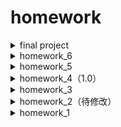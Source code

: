 # homework

<details>
  <summary>final project</summary>

&emsp;&emsp;

***作业说明***

&emsp;&emsp;起初确定了两个选题——公务员考试/自杀，都怪自己拖到最后才开始找采访对象，最后变成同时操作，打算如果找不到合适的采访对象就提交不加采访看起来好一些的那篇（溜掉

&emsp;&emsp;因为之前有分不清数据新闻和行业报告的疑惑，这次在与老师交流中听取老师建议在公务员选题中加入个体事例，而且看了一些例子，所以斗胆盲猜数据新闻是依托特稿、评论等传统新闻体裁衍生的新形势，顺着这个想法，我又斗胆把两篇文章分别写成了特稿和评论。以下逐一说明：
   
   <details>
    <summary>选题一：公务员考试的压力与应对</summary>

&emsp;&emsp;

作业（形式：微信公众号文章）：[《公务员考试——通向安稳生活的“平衡木”》](https://mp.weixin.qq.com/s/lXn00ZfXylyUTOkXV7x3Pw)

# 一、选题由头

&emsp;&emsp;公务员考试一直是近年来的热议话题，随着廉政建设推进，“逢招必考”成为大趋势（有点红专），国考可谓公务员考试中的“战斗机”，难度高、竞争大。加上自己的一点私心，因为个人不排斥进入公务员体系，也想借这个机会了解一下相关流程和资讯。

# 二、数据选择及处理

&emsp;&emsp;主要使用的两处数据（2020年公考报考人数/各省竞争比/结合采访对象个人信息的广东省各职位竞争比）都是在中公网站上找的，几乎没有什么数据处理，网站上的数据挺干净的，唯一的计算是做了2020年各省份竞争比与2019年的差，发现只有上海的竞争比增大了。用到的网站链接如下：

http://zw.offcn.com/gj/

http://zw.offcn.com/gj/tongji/2020/

http://zw.offcn.com/gj/tongji/2019/

# 三、内容框架的确定

&emsp;&emsp;主要采访了两个人——王其、黎由。

  <details>
  
   <summary>附：采访提纲（点击展开）</summary>
   
   &emsp;&emsp;

*1.您是什么时间决定参加国考的？为什么要参加国考？*

*2.您目前的专业是什么？报考的职位是什么？为什么这么选择呢？职位选择必须和专业相关吗？*

*3.您报考的职位对政治面貌等条件有什么要求？您在准备材料的过程中遇到过阻力吗？具体是什么样的阻力？最后是如何处理的？*

*4.参加省考或考研了吗？同时准备两门压力大吗？压力主要来自哪里？（父母、恋人、自己？）*

*5.从公告发布到笔试只间隔40天的时间，您是怎么利用这么短暂的时间备考的呢？（那您是从什么时间开始备考的？）可以详细说一说您备考期间的作息？*

*6.您是怎么协调这几个考试？*

*7.在国考的备考过程中每个科目分配了多长时间？*

*8.是在哪里备考的？（家里/学校）地点的选择对您的备考心态和效率有什么影响吗？*

*9.最后完成度如何？哪些因素导致了这样的完成度，请您具体谈一谈~*

*10.您是自己备考吗？还是有同伴一起？是否选择同伴对备考有什么影响？您觉得（不）选同伴让准备的效果更好一些吗？*

*11.刚刚提到压力，您觉得国考的压力大吗？压力主要来自哪里？我看今年考试时间比往年早，报录比也在减小哈，这些信息大概都是什么时间公布的？对备考的方向和心态有什么影响？*

*12.备考期间给您最大压力的是哪个科目？为什么？最后考得如何？*

*13.备考期间您压力最大的瞬间是什么？是什么由头导致了这样的压力？最后是如何化解的？*

*14.曾经是否有过放弃的念头？为什么？最后为什么又坚持了下来？*

*15.准备国考是否让您对一些人和事的认识发生了改变？具体是怎样的改变？什么事情导致了这样的改变？*

*16.从准备报考到考完这个过程中，您印象最深的是什么事（遇到最温暖的/最想吐槽的）？*

*17.如果用三个词形容这次国考的经历您会用哪三个词？*

*18.您觉得有多大把握能上岸？您未来的打算是什么？更远期有没有什么规划？*

*19.作为亲历者给后辈有什么建议？如果再有一次选择机会还会选择国考吗？*

*祝您成功上岸！生活愉快！一切顺利！*

   </details>

&emsp;&emsp;王其是在微博找的采访对象，属于边工作边备考的典型代表，说服她接受采访的过程有点复杂，纠缠了整整一天，好在最后顺利结束。

&emsp;&emsp;黎由是一位师姐的同学，做了出国、公考、考研的三手准备，她参加中联社考试的经历比较特别，先是被学校推荐，再是在只复习半天的情况下通过了初试。她的经历增强了稿子的故事性。

&emsp;&emsp;在寻找采访对象的过程中也发现，确实大四阶段选择继续深造的人会更多，也一定程度上印证了国考竞争比下降这件事。

&emsp;&emsp;细化的思路是通过个体故事展现压力，穿插数据解释宏观大背景，以两个人的经历为主线穿插讲述，通过两人对某事相似或完全相反的态度做串连。

&emsp;&emsp;三个小标题定的是**1/n**、**1* n**、**听“天命”**，分别指报考人数多、分母大，而考研、省考等考试大军是另一种“n”；1* n是一人同时操作多件事、承载多人的希望，两个部分递进呈现二人的压力。最后一部分相当于回溯，因为两个人都提到不好估计成绩，不知道能不能过，也都做了另一手准备，尤其是黎由这个人，她觉得上天一直在帮助她实现梦想。

&emsp;&emsp;我觉得两个人的故事过于单薄，但4000多字写不了太多人，就加了一段熟悉的阿姨家的对话在结尾处，也算是对公考究竟是否“一劳永逸”的一种补充。

# 四、可视化

&emsp;&emsp;工具：Excel、图表秀、Photoshop、[Picular](https://picular.co/)

- 2020国考报考及竞争情况

&emsp;&emsp;可能信息量稍微有点大。一方面地图的颜色代表报考人数，模拟热力图的形式；省份上叠的线段通过颜色、长短代表竞争比，上行、下行表示较2019年竞争更激烈还是减小，只有上海一个市竞争比增加了。

&emsp;&emsp;利用颜色等距区分数值，因为竞争比使用线段表示的，所以同时标了比例尺，以及终于记得加图注了。

- 广东省职位竞争热度榜

&emsp;&emsp;结合采访对象信息和大背景而做，没有排成一条直线。上课学到的：突出主体，所以除了采访对象报考的职位，其余点用灰色表示，竞争比大的色深，竞争比小的色浅。

- 国家公务员考试信息审核要求：

&emsp;&emsp;模拟程序流程图而做，以展示能通过审核的条件，简化读者在并列信息中摘取所需条目的步骤。

- 手绘插图

&emsp;&emsp;貌似有些违和，但是图太少了，就画了一张，表示人文关怀的（想打“资料即数据”的擦边球），右上到左下颜色的渐变是想表现从压抑到温暖的变化。

- 因为整个第二段都是个体故事，而且是压力集中展现的地方，觉得插图好像会打断阅读，就只在开头和结尾放了图。

# 五、收获和疑问

&emsp;&emsp;几乎没有读文献，看了知乎、微博上网友的表述确定了采访提纲。

&emsp;&emsp;以个体故事为主，可能数据不丰富，有些单薄。或许该加点专家访谈之类的，但是确实来不及了~~拖延症活该~~

&emsp;&emsp;虽然老师说作业扬长避短，但我好像没有什么擅长的，所以就写了相对容易一点的特稿（虽然也不出彩）。

**一个硬伤：地图部分南藏的国境线用的是麦克马洪线，所以缺了一块，发现的时候来不及改了，只能在缺失的部分打码补救一下了（衰……**

   </details>

<details>
  
<summary>选题二：抑郁症与自杀</summary>

&emsp;&emsp;

*作业附在文末*

# 一、选题由头

&emsp;&emsp;这个选题确定的出发点也比较私人，我的第一份手绘数据的作业有一部分是“人生至暗时刻”，当时就是经历了这样一件事，我的好朋友选择自杀（希望保密），但所幸最后救了回来，没有大碍，当时我的大脑一片空白，我觉得我思考过很多不可能发生的事情，但是亲近的人死亡是我从来没有想到过的。目前她还是时常难过，我的情绪也经常受到影响，当时就想做自杀这个选题，看一下到底是什么会导致自杀的念头。

&emsp;&emsp;但是自杀的题太泛，考虑时效的话，想到最近韩国明星的自杀，就想做娱乐工业化的弊端，但似乎又不是直接原因，所以导到了网络暴力，但我还是陷入特别想得一个结论，想要找到合适的计量方法的桎梏中，最后还是做了病理上已确定与自杀有相关关系的抑郁症。

# 二、数据部分

- [世卫组织死亡数据库](http://apps.who.int/healthinfo/statistics/mortality/whodpms/)

&emsp;&emsp;选择芬兰、巴西、德国、澳大利亚、加拿大、美国、日本、意大利，9个气候有代表性的国家，但最后来不及了，没有列出气候，只是按纬度降序排列，除了加拿大最新数据是2013年，求的2011-2013年的自杀率均值，其余8个国家最新数据多在2015、2016年，因此求的2011-2015年的均值，按性别区分。

- [《中国卫生健康统计年鉴（2018）》](http://data.cnki.net/yearbook/Single/N2019030282)

&emsp;&emsp;使用了其中2017年城市居民年龄别疾病别死亡率(男/女)两部分

- [韩国国家统计局](http://kostat.go.kr/portal/korea/index.action)

&emsp;&emsp;查找过程使用了翻译插件，最后在一张翻译成中文叫《死亡原因生命表》的文档中找到了自杀数据。

- 《中国社会心态蓝皮书》

&emsp;&emsp;其中一个章节是“中国城市网民性格及其在线名片的大数据分析”，一开始想做网络暴力的阶段，打算用这个数据，我在一边借书一边找思路的过程中发现了“[中国皮书网](https://www.pishu.cn/)”，读后发现报告是给网民行为贴了标签，最后没有用到这一部分。

- 我还给树洞行动救援团（一个使用AI技术挽救有轻生意向的人的组织）发了邮件，17号得到的回复，当时另一个选题已经采访完了，所以没有继续跟他们沟通。

# 三、内容框架

&emsp;&emsp;自杀在不同学科的归因差异还是挺大的，《人对抗自己》从心理学角度归因，说人有杀人和被杀的诉求，还挺魔幻的。《自杀论》推翻了心理学因素，从社会归因。

&emsp;&emsp;我在试图约访，寻找个体故事的过程中遇到了一个新闻伦理问题，就是我用一贯使用的约访说辞在各平台留言，只有一个人回复了我，后来她提醒我：“抑郁症患者很难走出来，‘抑郁’和‘自杀’是敏感字眼，忌讳在他们面前提。”我一下觉得自己很无礼，就给每一个人发了一条道歉。

&emsp;&emsp;最后写了一篇不成熟的评论，思路是自杀不是抑郁症的唯一走向，抑郁症也不是自杀的唯一原因，从社会制度、病人本身等方面注意有利于个人与社会的双重良性发展。

# 四、可视化

&emsp;&emsp;工具：Excel、Adobe Illustrator、Photo shop、Picular

&emsp;&emsp;想法是模仿人口结构图，不是太创新，最后基本搁置了这个题，做的质量不高。男性用蓝/绿色表示，女性用的紫/粉色，因为韩国的统计单位和其他国家不一样，用的是百分比，所以在第一张图中没有同时呈现，第二张图也因此没有将韩国与中国对比呈现。

&emsp;&emsp;意外发现韩国的数据是倒金字塔而中国的是正金字塔，猜测韩国不堪重压的人及早结束了自己的生命，能活到最后的人抗压能力较强，但也没有验证。

&emsp;&emsp;因为自杀话题比较压抑，所以背景用了深夜的颜色——深蓝。

# 五、收获和疑问

&emsp;&emsp;做这一篇收获还是挺大的，一个是新闻伦理的教训，还有收到了树洞行动救援团的回信，虽然最后没有使用他们的数据，听一些个体故事，有点遗憾，但知道之后可能心情也会变沉重吧……

   <details>
    <summary>最后做成了长图，做都做了，还是呈现一下吧（点击展开，溜</summary>

![](final_1.jpg)

   </details>

  </details>

</details>


<details>
  <summary>homework_6</summary>
  
# 图1
## 原图
![](t4_2.jpg)
## ggplot2制图
![](t6_1.png)
## 代码
<pre><code>
> setwd("C:/Users/pc/Desktop/大三上/可视化软件工具与应用/homework4")
> library(readxl)
> library(ggplot2)
> datab <- read_excel("垃圾邮件数据.xlsx",sheet=6) #读取数据
> rose_long <- melt(datab,id.vars="country",variable.name="index",value.name="count") #生成长表
> p <- ggplot(rose_long,aes(x=index, y=count, fill=country))+ geom_bar(stat="identity", color="black") #先绘制条形图
> p <- p+coord_polar()+scale_fill_brewer(palette="Blues") #转为玫瑰图并调色
> p <- p+labs(title="垃圾邮件目标国不一定是被击中率最高的国家")+theme(title=element_text(size=12,color="black")) #添加图表标题并修改样式
> p <- p+geom_text(aes(y = count+0.3, label = count), size = 3,color="#949494",position=position_dodge(width=0.85)) #添加数据标签
</code></pre>

-----------  

# 图2
## 原图
![](t5_2.jpg)
## ggplot2制图
![](t6_2.png)
## 代码
<pre><code>
> setwd("C:/Users/pc/Desktop/大三上/可视化软件工具与应用/homework5")
> library(readxl)
> read_excel("数据1.xlsx",sheet=4)
# A tibble: 4 x 3
   年份    CR    YL
  <dbl> <dbl> <dbl>
1  2011 14.2  0.242
2  2012 13.5  0.232
3  2013 10.8  0.204
4  2014  9.43 0.185
> dataa <- read_excel("数据1.xlsx",sheet=4)
> library(ggplot2)
> p <- ggplot(dataa, aes(x = CR, y = YL)) +xlab("惩罚的严厉程度（%）")+ylab("未成年人犯罪率（%）")+  geom_line(colour="#34446C",size=1)  # 修改坐标轴名称并制图
> p+geom_point(colour="#34446C") # 加点
> p2 <- p+labs(title="长期来看下调入刑年龄不利于降低未成年人犯罪率")+theme(title=element_text(size=12,color="black"))  #加标题
> p3 <- p2+geom_text(x=11.5,y=0.201,color="#8C838A",label = paste0("y=",format(lm(YL ~ CR,dataa)$coef[1],digits = 2),"+",format(lm(YL ~ CR,dataa)$coef[2],digits = 2),"x"))+geom_smooth(method = "lm", se=FALSE, color="#B63D44", formula = y ~ x,size=1.5)
> p3+theme(plot.title = element_text(hjust = 0.5)) # 标题居中
</code></pre>

</details>

<details>
  <summary>homework_5</summary>
  
# 降低未成年人犯罪率，切忌通过下调刑事责任年龄“一刀切” 
  
&emsp;&emsp;在知乎平台键入“未成年人犯罪”，位列榜首的问题即“未成年人保护法修订草案、预防未成年人犯罪法修订草案征集意见，你有什么想要提出的”，把支持修改刑法的回答包括在内，近**90%** 的答主支持修改现行政策，同时**超过半数**评论对我国法律制度持悲观态度，认为“提归提，能否改是另一码事”，且看前者，为什么大家呼吁修改现行政策呢？

&emsp;&emsp;不妨一探现行未成年人犯罪判刑规则和效力。《刑法》第十七条将十四、十六周岁作为是否负刑事责任或完全刑事责任的分水岭，并列出八项严重情节。综合《未成年人保护法》和《预防未成年人犯罪法》可以看出国家极力保护未成年人，并给予充足改过自新的机会。近年来，甚至有人提出“隐匿未成年人犯罪记录”的说法，但是这种保护似乎并非收效良好，这一判断暂且通过上海市“**未成年人再犯率**”数据一探究竟。

![](t5_1.jpg)  

&emsp;&emsp;既然现行政策有无效成分在，那目前呼声较高的举措——下调刑事责任年龄是否就是否有效、科学的呢？

&emsp;&emsp;刑事责任年龄下调实则是在变相加重政策的严厉程度，通过格兰杰因果关系检验（一种计量方法），可以确定政策的严厉性的确是引起未成年人犯罪率改变的原因，从短期来看，可以起到一定的威慑作用，但并非一劳永逸，将目光放到更长远的角度，下调刑事责任年龄可能导致未成年人犯罪率的不降反增。

![](t5_2.jpg) 

&emsp;&emsp;虽然有数据显示，在未成年罪犯占全部罪犯比例上升的同时，成年青少年（18~25岁）罪犯占全部罪犯人数比例在逐年下降，这种上升-下降的反差，一定程度上可以说明罪犯的低龄化。但是目前，这一简单、笼统的结论被反复强调，最终演变成为“16岁甚至14岁以下未成年人犯罪急剧增加”的粗糙印象。深究其关键，根据最高人民法院的统计来看，14岁以下的少年犯，尤其是严重犯罪案件虽然存在，但是极少数。由此也可以看出，单纯下调刑事责任年龄有盲目的成分在其中。

&emsp;&emsp;目前政策存在漏洞是不可否认的事实，但同时仍有较大的讨论空间。比如北京大学法学院的王新教授在访谈中就提到，英国有个处理方法叫**恶意补足年龄**，是与判例法法制土壤相结合的，可以借鉴，但是在套用的过程中仍然需要做本土化处理。

&emsp;&emsp;至于是否需要降低刑事责任年龄，有待进行深入调研，征求全社会的意见，并按照法律修订程序来严格操作，但至少有一点可以肯定，不能单纯停留在惩罚打击的层面。专家指出，法律与时俱进的调整，一定是从对**未成年人保护政策**的角度出发。社会、学校、家庭等因素对于青少年犯罪事前事后处置机制加以完善和修改，同样非常重要。

# 过程步骤

## 数据源

* 朱妙,李振武,张世欣.关于上海市未成年人重新犯罪情况的调研报告[J].上海公安高等专科学校学报,2014,24(03):31-39.

* 林维.未成年人犯罪统计数据研究[J].中国青年政治学院学报,2010,29(03):29-36.

* 《中国统计年鉴》（2012-2015）

* 《中国法律年鉴》（2012-2015）

* 人民网：《未成年人极端犯罪如何量刑处置》

## 方法来源

* 曾鹏,陈嘉浩.我国青少年犯罪的影响因素分析——基于时间序列数据的实证研究[J].青年研究,2019(03):47-56+95.

## 工具

Eviews、PS、Excel、Picular、web scraper、微词云

----

&emsp;&emsp;整体思路是先说明现行政策确实有问题在，具体收效不好可以通过未成年人再犯率来表现。

&emsp;&emsp;之后通过爬取知乎上“未成年人保护法修订草案、预防未成年人犯罪法修订草案征集意见，你有什么想要提出的”这个问题的评论，判断目前的态度走向，结合之前读到的一些评论，发现“下调刑事责任”年龄是目前比较火的议题，随后即探究这种举措是否有效。

&emsp;&emsp;证明的思路有两种：一是通过统计各国入刑年龄与该国未成年人犯罪率进行对比；二是通过计量模型判断因果关系。最终没有使用前者是考虑到各国文化、心理、经济等因素存在偏差，不容易控制变量。因此，通过使用格兰杰因果关系检验来确定“下调刑事责任年龄”是否真的能引起未成年人犯罪率下降。

&emsp;&emsp;格兰杰因果关系检验的原理是加入变量B后对变量A的预测效果优于未加入时，则说明变量B是引起变量A变化的原因。

&emsp;&emsp;本题选定的变量A即“未成年人犯罪率”，变量B是“下调刑事责任年龄”。

&emsp;&emsp;关于如何计算变量A，共看到两种方式：未成年罪犯数/未成年人总数；未成年罪犯数/罪犯总数。前者是查找的论文《我国青少年犯罪的影响因素分析——基于时间序列数据的实证研究》给出的计算方式，以及在询问6名同学之后得到的一致回答；后者是通过《中国儿童发展纲要》中给出的未成年人犯罪率得到的方法。综合考虑，选用前者。

&emsp;&emsp;《中国法律年鉴》可以直接看到未成年人罪犯的具体数值，用作分子。《中国统计年鉴》>人口>按年龄和性别分人口数给出0-4、5-9（……）年龄段的人数，即以5为距；但未成年人应当为18岁以下的群体，因此使用线性回归的方式计算出17岁及以下年龄的人数，用作分母。

&emsp;&emsp;等价代替“下调刑事责任年龄”的变量B选定思路如下：下调入刑年龄之后受刑人数必然增多，因为之前不被判刑的一部分人会被划进去，这就一定程度上代表政策严厉程度加重；而政策的严厉程度再转换一下可以通过判处五年及以上有期徒刑和死刑的人数占判决罪犯总数的比例来替代。

&emsp;&emsp;在确定变量B是引起变量A变化的原因之后，分别将二者视作自变量和因变量制作了折线图并拟合，R²>0.9接近1，说明拟合效果较好，也的确能看出随严厉程度加重，未成年人犯罪率上升的趋势。

&emsp;&emsp;制图本来想用flourish，后来还是对Excel更熟悉一些就用了Excel；背景色本来用了偏粉一些的颜色，后来觉得这个话题比较压抑，就改成了蓝色；第二张图主要想表现一个变量随另一个变化的趋势，因此把拟合用成红色，而实际的线做成了灰色。

# 选题思路

&emsp;&emsp;一开始不知道什么角度切入就去问了很多同学“关于未成年人犯罪你最想了解什么问题”，大家的回答基本上都是关于边界问题的探讨，比如什么样算严重、劳教应该是什么形式、如何去量化等等，甚至会有一些情绪化的表述，诸如“故意行为实在是恶劣，应该死刑”一类。后来回宿舍后又跟室友讨论，我们更觉得这是一个需要心理学、社会学等多因素定性判断的东西，很难用纯量化的指标去做解释，涉及人的议题似乎是有更多个体差异因素在里面。在讨论的过程中，涉及最多的话题就是“刑事责任年龄下调”，我想迟迟不去落实这种措施一方面跟我们国家司法工作人员不愿担责的态度有关，另一方面还需要客观衡量它的有效程度。为了形成一个闭环，我做了现行政策并非收效良好的证明，因此最后的落脚点是“现行政策有漏洞，要改，是个复杂的议题，不能单纯从入刑年龄一刀切上下手”。

&emsp;&emsp;在操作的过程中“入刑年龄下调”跟“未成年人犯罪率”的关系一直是一种被探讨的关系，倒是没有先入为主，这个时候做简单的线性回归不能说明谁是自变量、谁是因变量，于是就引入了格兰杰因果关系检验的方法，我也不知道该不该在新闻里用这种稍微有点复杂的计量方法，但为了说明问题还是用了。可是用完又发现有点像论文，不敢做格兰杰的图，就把两个变量根据因果关系分别当横轴和纵轴做了拟合，本来公式是摆在直线旁边的，后来觉得新闻里有公式好像有点奇怪就放在了注释了。直接看图说话好像不太科学，不敢下结论，可是用了又不像新闻……

&emsp;&emsp;这次作业还有一个纠结的地方就是未成年人犯罪率的计算，感觉统计公报有点魔幻。首先是《中国儿童发展纲要》中关于未成年人犯罪率的计算，似乎应该说是“罪犯的未成年率”，不过后来看到《中国统计年鉴》中人口统计方式好像就有点理解它的方法了，虽然人口统计指标有很多分类，但是没有按成年/未成年这样划分的，18岁以下的人数还要单算。

&emsp;&emsp;另外一方面没有做国内外对比的原因是，我认为文化、心理等因素对未成年人行为的影响是相当大的，因此法条对未成年人犯罪率的影响可能因国家、民族而异，这种对比没有办法控制变量，不够严谨，但是用公式说明问题实在有些枯燥，所以新闻到底有没有必要这么严格（？）
  
</details>

<details>
  <summary>homework_4（1.0）</summary>
  
# 作业

&emsp;&emsp;提到“垃圾+科技”，你的脑海中最先出现的检索出来的是什么？或许是流行的垃圾处理黑科技。但正如流行的商铺电子化一样，垃圾也不一定是实体的存在，“垃圾邮件”就是我们日常生活中逃离不开的形式之一。

![](t4_1.jpg)

&emsp;&emsp;自2016年以来，“垃圾邮件”的占比呈波动态势，看不出明显上升或下降的走势，但从2016年第4季度和2017年第3季度两处峰值不难发现，金融理财、依附于体育赛事的博彩项目是“垃圾邮件”的高发地带。

&emsp;&emsp;再进一步，发送“垃圾邮件”多的国家同样会成为靶子吗？那成为靶子的国家又一定会陷入“垃圾邮件”的圈套吗？

![](t4_2.jpg)

&emsp;&emsp;数据表明，上述两个问题的答案都是否定的。有趣的一点是，中国近年来发送“垃圾邮件”的比重日益升高，而内容多为电子促销券，这也在一定程度上反映出我国电商行业的蓬勃发展。

&emsp;&emsp;当然，随着科技的迭代、热点事件的发生，“垃圾邮件”的内容和数目也在不断变化，因此，为了不成为“被钓之鱼”，在解决实体垃圾的同时，警惕电子垃圾也十分必要。

# 步骤

数据来源：卡巴斯基实验室官网关于垃圾邮件的报告 

&emsp;&emsp;2015年及以前的记录单位是月份且没有年报，因此选择自2016年起记录每季度的数据。

&emsp;&emsp;选择的第一个指标是“Proportion of spam in email traffic”在整理过程中发现每年只有前三季度和年报，没有第四季度的数据，因此手动计算了每季度数据即当季三个月的均值，因此通过年报中显示的10-12月的数值计算出第四季度的对应值。

&emsp;&emsp;分析的时候发现没有规律，思路转变为寻找“垃圾邮件”发送高峰的起因，对应报告中的热点事件，找到一个是金融理财，再一个是与体育相关的博彩。

&emsp;&emsp;选择的第二个切入点与各国的发送、被针对和被成功针对的数据。分析的是2016-2018年每个维度内均在top10的国家，所占比例为三年数据的均值，将三项数据放在同一张图内，可以比较直观的看到每个维度下对应国家的“贡献值”。

&emsp;&emsp;第一张图基于柱状图呈现，想用一些跟邮件相关的元素就使用了蓝色铺满、红色填充的形式，一开始做的是只用红色邮件的叠加来体现柱子的高度，因为有些数据区分不是太明显，而且排列过密，效果不是很好，就更换了方式，最后叠上了对应数据的折线图并标出数据，在两峰值出注释了对应原因，为了不过于紧凑，删掉了部分位置的蓝色信封。

&emsp;&emsp;第二张本来想做桑基图，但是发现没有办法确定对应关系，而且国家不固定没有办法做雷达图，因此做了一张玫瑰图的拼图。

&emsp;&emsp;配色参考的网站是picular。使用的工具是镝数平台（玫瑰图）和PS。

# 选题思路

&emsp;&emsp;最先想到的是垃圾分类和可持续发展，同时想到的是能分类的不只是实体垃圾，电子垃圾也算，就打算从垃圾邮件这个角度切入。

&emsp;&emsp;在1991T上找到了两份相关报告，分别是《2019年电子邮件发送者评分报告》《2019年电子邮件基准报告》，在阅读第二份报告的过程根据该网页的推荐发现了卡巴斯基实验室的官网，在该网站追踪找到的比较详细的“垃圾邮件”数据报告。

&emsp;&emsp;一开始在kaggle上找到的数据是关于美国的邮件的，而卡巴斯基的数据恰好有全球的数据，在读报告的时候就想谁发的最多？没想到2018年中国超越美国成了top1，报告给出的解释是“内容多为电子购物券”，感觉这确实是一个比较流行且有时代特点的现象；同时也发现被针对的国家不一定容易“宕机”，比如德国一致是“靶榜”的top1，但巴西却一直是被成功针对的top1。

&emsp;&emsp;考虑到“垃圾邮件”对应“钓鱼”这种网络行为，所以最终把落点定在了警惕成为“被钓之鱼”上。

</details>



<details>
  <summary>homework_3</summary>

&emsp;&emsp;本次作业使用的数据集瑞典斯德哥尔摩国际和平研究所(SIPRI)发布的武器工业数据库（1949-2017）。

&emsp;&emsp;因为数据量大，涉及国家众多，所以设计了在世界地图上通过散点图的形式反映2015-2017三年来的数据（年份过多会造成点排布密集，影响阅读效度），国家军备投资力度通过“军事支出数据占政府总支出的百分比”表示。使用的平台是图表秀，但期待掌握的工具是Tableau，因为从配色、呈现效果等多方面看，后者是更优一些的，但前者比较适合“手残新手党”，只需填充数据和调整配色。

![](https://github.com/biugbang/homework/blob/master/2.JPG)

&emsp;&emsp;另一种处理数据的思路是展现综合实力排名前10位国家（美国、俄罗斯、中国、英国、法国、德国、印度、日本、加拿大、巴西）的武装力量。一方面，通过带有时间轴的散点图，分别将“军事支出数据占政府总支出的百分比”和“国家军事支出数据占GDP的百分比”作为横纵坐标，以“按当前美元（百万）计的国家军事支出数据”作为调整气泡大小的依据绘制成图。因为太过拖延，所以使用的平台还是“一键制图”的图表秀，希望我能在周末用AE完善这张图，因为在使用图表秀的过程中发现导出GIF的时长至多5秒，导致不得不删掉部分年份的数据。

![综合国力top10武装力量battle](https://github.com/biugbang/homework/blob/master/3.gif "综合国力top10武装力量battle")

&emsp;&emsp;最后一张图比较简单，其实可以直接Excel生成，但为了美观（和多用几个工具）我用了“镝数”平台完成折线图，使用的数据是2001-2017年“人均军费数据”通过趋势和数值看出10国个人为单位的武器购买力和动态，一定程度上反映非政府武装力量的强弱。

![综合国力top10非政府武器购买力走势](https://github.com/biugbang/homework/blob/master/1.JPG "综合国力top10非政府武器购买力走势")

&emsp;&emsp;本来还做了一张关于10个国家21世纪政府和非政府武装投入的桑基图，但个人投入比例过于小，图片不具观赏性，因此删除了图片。

&emsp;&emsp;其实还想制作一张以手枪为元素各国军事支出的图，在试图制作的过程中也产生一个疑问：数据新闻制作的结点在哪里？我本以为厘清数据、想好图表类型、找到工具就可以了，但在试图做这张图的过程中，我发现每一个图表大类下还有若干具细的分类，而具体到每一张图还有很多细节的问题要思考，比如手枪的图例要与整篇作品的风格相符等，当然原罪是我自己技能太弱以及英语太差（在做作业的过程中，我甚至因为没有找到英国而Google了所有国家的中文，最后发现英国是AK，之后觉得America好像怪怪的，检索发现美国是USA……）

&emsp;&emsp;除了之前了解和使用过的工具，结合选题的性质，我查阅了一篇题为“情报产品可视化展示模式和方法研究”的论文，论文中对于图表类型与信息呈现、平台工具的解释拓宽了我的视域，但在了解到众多工具并立下尽可能多学的flag之后我也不免疑问：究竟将几个工具掌握精还是在入门层面掌握更多工具的使用规则对于行业实操更有意义？


</details>

<details>
  
<summary>homework_2（待修改）</summary>

# （一）	我国还有哪些关于公共数据开放的条例或法规？

1.[《国务院关于印发促进大数据发展行动纲要的通知》（国发〔2015〕50号）](http://www.gov.cn/zhengce/content/2015-09/05/content_10137.htm)

2.[天津市促进大数据发展应用条例（2018/12/14）](http://www.tjrd.gov.cn/flfg/system/2018/12/17/030011277.shtml)

数据源：天津人大网	

具体位置：第二章 政务数据 第二节 数据共享 第三节 数据开放 第四章 开发应用

3.[杭州市政务数据资源共享管理暂行办法（杭政办函〔2015〕11号）](http://www.hangzhou.gov.cn/art/2015/3/31/art_807152_1052.html)

数据源：杭州市人民政府网

具体位置：八、数据共享以你雇佣

4.[武汉市政务数据资源共享管理暂行办法（武政办〔2015〕146号）](http://www.wuhan.gov.cn/hbgovinfo/szfxxgkml/fggw/bgtwj/201512/t20151230_43843.html)

数据源：武汉市人民政府网

具体位置：第三章 数据共享应用

5.[常德市政府数据资源共享管理暂行办法（常政办发〔2016〕18号）](http://www.changde.gov.cn/art/2016/7/13/art_8683_2645.html)

数据源：常德市人民政府

具体位置：第四章 共享应用

6.[温州市政务数据资源共享管理办法(试行)	（温政办〔2016〕138号）](http://www.wenzhou.gov.cn/art/2016/12/30/art_1229314_40769.html)

数据源：温州政府网

具体位置：第四章 数据资源共享

7.[浙江省公共数据和电子政务管理办法（省政府令354号 2017/3/27）](http://www.zj.gov.cn/art/2017/3/24/art_37172_290866.html)

数据源：浙江政府服务网

具体位置：第三部分 管理和应用

8.[贵阳市政府数据共享开放条例（2017/4/11）](http://www.guiyang.gov.cn/zwwgk/jcgk/jchgk/fggw/20180930/i1818010.html)

数据源：贵阳市人民政府网

具体位置：第三章 数据共享

9.[延安市政务数据资源共享管理暂行办法（延政办发〔2017〕44号）](http://www.yanan.gov.cn/gk/zfwj/szfbwj/292787.htm)

数据源：延安市人民政府网

具体位置：第四章 数据资源共享    第五章 数据资源开放

10.[巢湖市政务数据资源共享开放管理暂行办法（巢政办〔2018〕2号）](http://zwgk.hefei.gov.cn/zwgk/public/spage.xp?doAction=view&indexno=00326508X/201801-00098	)

数据源：合肥市政府信息公开网

具体位置：第三章 数据共享     第四章 数据开放

11.[江门市政务数据资源共享和开放管理暂行办法（草案）（2018/3/13）](http://www.jiangmen.gov.cn/szdwzt/jmzwfwsjglig/zwgk/ztgg/201901/t20190109_1799618.html)

数据源：江门市人民政府网

具体位置：第四章 政务数据共享     第五章 政务数据开放

12.[吉安市政务数据共享管理暂行办法（吉府办发〔2018〕10号）](http://www.jian.gov.cn/news-show-34573.html	)

数据源：吉安市人民政府网

具体位置：第五章 共享使用

13.[西安市政务数据资源共享管理办法（市政发〔2018〕47号）](http://www.xa.gov.cn/gk/zcfg/szfwj/5d49363ff99d6572b76b86ca.html)

数据源：西安市人民政府网

具体位置：第六章 共享与使用     第七章 开放与开发

14.[吉林省公共数据和一网通办管理办法(试行)（吉政发〔2019〕4号）](http://xxgk.jl.gov.cn/szf/gkml/201901/t20190117_5486564.html)

数据源：吉林省人民政府官网

具体位置：第四章 公共数据共享和开放

15.[佛山市政务数据资源管理办法（公众征求意见稿）（2019/5/7）](http://www.foshan.gov.cn/hdjl/yjzj/yjzqjs/201905/t20190507_7481597.html)

数据源：佛山市人民政府网

具体位置：第六章 数据共享使用       第七章 数据开放应用

16.[沈阳市政务数据资源共享开放条例（征求意见稿）（2019/7/11）](http://www.shenyang.gov.cn/html/SY/154700104418245/154700104418245/null/0441824526425348.html	)

数据源：沈阳市人民政府网

具体位置：第三章 政务数据资源的共享      第四章 政务数据资源的开放

17.[部省水运政务数据共享工作方案（交办水函〔2019〕1156号）](http://www.gov.cn/xinwen/2019-08/21/content_5423022.htm)

数据源：中央人民政府网	

18.[上海市公共数据开放暂行办法（沪府令21号	2019/9/10）](http://www.shanghai.gov.cn/nw2/nw2314/nw2319/nw2407/nw45024/u26aw62638.html)

数据源：上海政府网	

[官方解读](http://www.shanghai.gov.cn/nw2/nw2314/nw2319/nw41893/nw42230/u21aw1401306.html)


**思路**

&emsp;&emsp;在了解条例和法规的定义（条例是国家权力机关或行政机关依照政策和法令而制定并发布的；法规是法令、条例、规则和章程等法定文件的总称）之后，我首先尝试寻找有相关政策制定诉求和能力的相关政府和部门，发现一篇报道[王蕤,杨春立,余坦.政务数据共享的必要性[N].中国计算机报,2019-09-09(14).]( https://kns-cnki-net.w.cuc.edu.cn//KXReader/Detail?TIMESTAMP=637060867275706250&DBCODE=CCND&TABLEName=CCNDLAST2019&FileName=JSJB201909090140&RESULT=1&SIGN=zMS6pdi8gGjEoSnBRgeuLkKvWVU%3D)中提到目前我国有山东省、广东省、贵州省、浙江省、福建省、吉林省、广西壮族自治区、河南省、江西省、内蒙古自治区、重庆市、上海市12个省级大数据管理机构，以及广州市大数据管理局、沈阳市大数据管理局、成都市大数据管理局、兰州市大数据管理局、黄石市大数据管理局、保山市大数据管理局、咸阳市大数据管理局、昆明市大数据管理局、贵阳市大数据发展管理委员会、银川市大数据管理服务、宁波市大数据管理局、杭州市数据资源管理局、中卫市云计算和大数据发展服务局、合肥市数据资源局、酒泉市大数据管理局、黔南州大数据管理局、南通市大数据管理局、江门市大数据管理局、徐州市大数据管理局、深圳市龙岗区大数据管理局、五华区大数据管理局21个地市大数据管理局。

&emsp;&emsp;但在山东省和广东省数据管理局网站搜索之后，并没有找到类似《上海市公共数据开放暂行办法》的政策，意识到存在制定政策的有可能是上级部门等各种因素，以及通过名为[国脉电子商务网]( www.echinagov.com)的商业网站找到了上述具体33个管理局的名称，因此在该网站通过“国脉电子政务网 > 政策 > 政策库 > 大数据（内容标签）”的路径搜索相关条例、法规。最终共检索出294条相关信息，在Excel中分别通过“数据+条例/法规”“公共数据/政府数据+共享/公开”六种关键字组合筛选出17条满足条件的文件，罗列如上。


# (二)	国内外有哪些政府开放数据平台？ 

## 四川省

[成都市公共数据开放平台](http://www.cddata.gov.cn/)

[四川省人民政府网站](http://www.sc.gov.cn/10462/13797/index.shtml)

[雅安市人民政府数据开放栏目](http://www.yaan.gov.cn/shuju.html)

## 北京市

[北京市政务数据资源网](http://www.bjdata.gov.cn/jkfb/index.htm)

## 上海市

[上海市政府数据服务网](http://www.data.sh.gov.cn/home!toHomePage.action)

## 天津市

[天津市信息资源统一开放平台](https://data.tj.gov.cn/)

## 福建省

[福建省公共信息资源统一开放平台](https://data.fujian.gov.cn/odweb/)

[厦门市大数据开放平台](http://data.xm.gov.cn/)

## 广东省

[开放广东](http://gddata.gd.gov.cn/)

[广东省金融数据开放平台](http://210.76.74.192/)

[佛山市政府数据开放平台](http://www.foshan-data.cn/)

[深圳市政府数据开放平台](http://opendata.sz.gov.cn/)

[广州市政府数据统一开放平台](http://data.gz.gov.cn/)

[数据东莞](http://dataopen.dg.gov.cn/dataopen/)

[惠州市政府数据开放平台](http://data.huizhou.gov.cn/)

[珠海市民生数据开放平台](http://data.zhuhai.gov.cn/)

[广东省政府数据统一开放平台-潮州市](http://gddata.gd.gov.cn/index.php/data/ls/Type/0/v/344.html)

[广东省政府数据统一开放平台-河源市](http://gddata.gd.gov.cn/index.php/data/ls/Type/0/v/339.html)

[江门市数据开放平台](http://data.jiangmen.gov.cn/)

[中山市政府数据统一开放平台](http://zsdata.zs.gov.cn/web/index)

[肇庆市人民政府数据开放平台](http://www.zhaoqing.gov.cn/sjkf/)

## 贵州省

[贵阳市政府数据开放平台](http://www.gyopendata.gov.cn/)

[遵义市政府数据开放平台](http://www.zyopendata.gov.cn/)

[铜仁市政府数据开放平台](http://gztrdata.gov.cn/)

## 海南省

[海南省政府数据统一开放平台](http://data.hainan.gov.cn/)

## 河南省

[河南省公共数据开放平台](http://data.hnzwfw.gov.cn/odweb/)

## 江西省

[江西省政府数据开放网站](http://data.jiangxi.gov.cn/)

## 宁夏回族自治区

[宁夏回族自治区数据开放平台](http://ningxiadata.gov.cn/odweb/index.htm)

[石嘴山政府数据开放平台](http://szssjkf.nxszs.gov.cn/)

[银川市城市数据开放平台](http://data.yinchuan.gov.cn/)

## 山东省

[山东公共数据开放网](http://data.sd.gov.cn/)

[济南市公共数据开放网](http://www.jndata.gov.cn/)

[青岛公共数据开放网](http://data.qingdao.gov.cn/)

## 陕西省

[陕西省公共数据开放平台](http://www.sndata.gov.cn/)

## 浙江省

[浙江政务服务网“数据开放”专题网站](http://data.zjzwfw.gov.cn/)

[宁波市政府数据服务网](http://www.datanb.gov.cn/nbdatafore/web/indexpage.action)

## 安徽省

[合肥市政府数据开放平台](http://61.133.142.137)

[蚌埠市信息资源开放平台](http://data.bengbu.gov.cn/)

[黄山市人民政府数据开放栏目](http://www.huangshan.gov.cn/DataDevelopment/showTopicContentList/8/page_1.html)

## 湖北省

[武汉市政务公开数据服务网](http://www.wuhandata.gov.cn/whData/)

## 湖南省

[长沙市政府门户网站数据开放平台](http://www.changsha.gov.cn/data/)

## 江苏省

[苏州市政府数据开放平台](http://www.suzhou.gov.cn/dataOpenWeb/data)

[常州市政府数据开放平台](http://opendata.changzhou.gov.cn/)

## 黑龙江省

[哈尔滨市政府数据开放平台](http://data.harbin.gov.cn/)

## 新疆维吾尔自治区

[新疆维吾尔自治区政务数据开放网](http://data.xinjiang.gov.cn/index.html)

## 台湾

[台湾](http://data.gov.tw/)

## 香港

[資料一線通](DATA.GOV.HK https://data.gov.hk/sc/)

## 澳门

[澳门](https://www.dsec.gov.mo/home_zhmo.aspx)

--------

云南、内蒙古、广西、西藏、重庆、辽宁省、吉林省、河北省、山西省、甘肃省、青海省暂无。

--------

*信源：《[最全的中国开放数据(open data)及政府数据开放平台汇总](http://www.tanmer.com/blog/451)》*

----------

## 国外

[纽约政府开放数据平台](https://opendata.cityofnewyork.us/)

[旧金山政府开发数据网站San Fransisco Government Open Data](https://datasf.org/opendata/)

[休斯顿市开放数据门户网站](http://data.houstontx.gov/)

[美国官网数据超市](https://www.data.gov/)

[美国人口普查局United States Census Bureau](https://www.census.gov/)

[美国国家环境信息中心National Climatic Data Center – NOAA](https://www.ncdc.noaa.gov/)

[美国宇航局ClimateData.us ](http://www.climatedata.us/)

[瑞典统计局Sweden, Statistics](https://www.scb.se/en/)

[印度开放政府数据Open Government Data Platform India](https://data.gov.in/)

[新加坡政府开放数据平台](https://data.gov.sg/)

*信源：《[【Open Data】国外开放数据中心及政府数据开放平台汇总]( http://www.tanmer.com/blog/537)》*

-----------

**除了上述网站外，《数据新闻概论（第二版）一书》还提到以下满足要求的平台：**

[英国政府网站](GOV.uk)

[美国联邦政府官方网站](USA.gov)

[英国政府数据网站](data.gov.uk)

[“国家数据”平台](data.stats.gov.cn)

[中国政府网](gov.cn)

# (三)	2012-2018年各季度GDP增速

&emsp;&emsp;在国家统计局数据库>[季度数据](http://data.stats.gov.cn/easyquery.htm?cn=B01)>指标>国民经济核算目录下分别找到国内生产总值（现价）和国内生产总值（不变价）自2018年第四季度至2011年第一季度的数据，由于网站只能一次性出现18个季度的数据，因此2014年及之前的数据需通过键入“年份+代表季度的字母”查找。

&emsp;&emsp;通过季度间差值/上一季度的数据和同期差值/上一期数据分别计算得出名义环比/同比（现价）和实际环比/同比（不变价）的值，通过查找资料发现实际与名义增速之间的区别在于平减指数，有时用CPI替换，但使用这两个指数的意义也在于消除通货膨胀等现实因素造成的差距，所以推断不变价数据计算得出的增速为实际增速。

&emsp;&emsp;但是，在与官方网站给出的环比数据进行对比发现与我个人的计算结果不同，这其中可能还有一些繁杂的计算有待之后深入了解，具体数据和计算过程如下（鼠标悬停在图片上可以看到图表标题）。

--------

![现价数据](https://github.com/biugbang/homework_2/raw/master/1.png "现价数据")

---------

![现价_环比](https://github.com/biugbang/homework_2/raw/master/2.png "现价_环比")

---------

![现价_同比](https://github.com/biugbang/homework_2/raw/master/3.png "现价_同比")

-----------

![不变价数据](https://github.com/biugbang/homework_2/raw/master/4.png "不变价数据")

----------
 
![不变价_环比](https://github.com/biugbang/homework_2/raw/master/5.png "不变价_环比")

-----------

![不变价_同比](https://github.com/biugbang/homework_2/raw/master/6.png "不变价_同比")

----------

![官方环比数据](https://github.com/biugbang/homework_2/raw/master/7.png "官方环比数据") 

-------------

![官方环比数据统计图](https://github.com/biugbang/homework_2/raw/master/8.png "官方环比数据统计图")

</details>

<details>
<summary>homework_1</summary>

# 一、	收集及可视化过程操作、感想

&emsp;&emsp;其实最开始想到的选题是每天听了哪些歌（网易云音乐有“最近播放”列表，但我总是会忘记当天听的第一首歌是什么），跟哪些人聊了天、聊了什么，每天在微博上浏览了哪些话题，但最后我考虑了很多天，因为觉得我一旦想要搜集，而且还属于比较隐私的数据，我的行为必定会受到影响，比如我肯定会为了表现自己坚定好学而少点击娱乐消息，会为了让自己看起来有点音乐品味而少听旋律洗脑的“口水歌”，以及为了表现出彬彬有礼、说话得体而克制发最常用的“哈哈哈哈哈哈哈”。

&emsp;&emsp;综合考虑，在初步定下的选定中，可行性最高的是搜集“在看”列表中的好友姓名和阅读的文章。但考虑到这样搜集最后呈现出来的效果可能会涉及好友的隐私，这个思路便作罢。

&emsp;&emsp;回到我自己身上，我想或许我可以综合一下各类指标平衡来对自己的日常生活做一个评估，看看自己把时间都花在了哪里，也顺便挖掘一下自己的兴趣爱好和性格特点的内在联系。

&emsp;&emsp;抱着这样的想法我初步决定把自己的生活分为四个维度：学习（读书、写作业、背单词等）、娱乐（听音乐、刷微博、看综艺等）、日常环节（吃饭、洗漱）以及社交（聊天、朋友圈点赞、评论等）。

&emsp;&emsp;随着条目的逐渐细化，我发现我试图建立的评价体系并没有越来越清晰，反而更繁复、更说不清了。于是我决定在三级指标的基础上捏合一些指标为二级指标。也随着自己第一步没有掌握好绘图的尺寸，导致圆盘不能过度细分，因此将错就错，做出了上课、吃饭、看书、睡觉、参加国庆爱国活动这样几个大类，其中特殊标出的是给我留下深刻印象的事件。

&emsp;&emsp;在我自己的第一张手绘作业中，我选择用变体时间轴的形式展示9月21日0:00至9月25日24：00五天的日常，之所以选这几天以及作业交迟的原因是因为我个人遇到一件我自认为20年人生经历的至暗时刻，也就是我在手稿中完全涂黑的时段。

&emsp;&emsp;为了让自己尽可能多的运用图形思维，也尽可能少地使用汉字，我选择用色彩表示情绪和分类。首先是蓝色，既代表我的日常活动——溜达，又代表睡眠。前者通常与音乐相伴随，虽然我没有做最后的定量统计，但根据我个人的回忆，在情绪低落期间我通常听“李荣浩”的歌曲，情绪高亢的阶段，我通常听比较“甜”的韩文歌曲；而后者，在区域较大的地方，我画了最常用的“晚安”表情包，区域较小的位置则用三个Z或“Hulu”的拟声词来指代。绿色代表日常起居：洗漱、在路上行走以及餐食非常不同的三餐。紫色代表读书，这段期间我主要读了《飘》，因此用此书的英文名、缩写或作者名字指代。棕色、黄色代表上课时间，为了简便处理不把时间切的过碎，我将课间时间等分到课堂和前一个活动上。

&emsp;&emsp;此外，我用颜色的深浅和圆形的位置来代表我的情绪状态。圆形与时钟形状类似，因此24等分可以代表一天24小时，我将纸张对折，折痕代表我毫无情绪波动的状态，折痕以下的区域代表我心情低落的状态，我用圆的位置逐渐上升至折痕以上表达我的心情逐渐有所好转。折痕以下的部分颜色比较深，而以上的部分颜色更为明亮。我认为这样表示情绪更为直观。

&emsp;&emsp;，这是我与同学通话过程中的一个小插曲，他的耳机坏了，所以其中一个耳机的部分音量采用了静音的图表；再一个是爬虫课，我试图用乱序排列的#、*、Python图表、换行符等来表示；还有一个是Monday的小喇叭代表我跟妈妈的争吵，梗出自我的爸爸，他会说妈妈是“小喇叭开始广播啦”。

![add image](https://github.com/biugbang/homework_1/raw/master/手绘作业_1.jpg)

&emsp;&emsp;第二张手绘作品是我在没有统计“在看”、每天听的音乐、看的话题等操作后曲线救国的路线。这个灵感来自于QQ空间的“周报”，其内容是分析用户这一周访客的性别占比、年龄占比和第一个访客及访问次数最多的访客。这是基于数据抓取给出的一个相对巨细的用户访客画像，但实际上再细一步，根据我们自己对好友的了解，我们可以将信息进一步细化，我统计了跟第一张手绘图同期的QQ说说和微信朋友圈内容，用两个平台特有的图标代表点赞和评论，因为与我互动的只有高中和大学同学，且女生居多，大学男同学和高中男同学未在同一动态的点赞和评论中同时出现，所以我将每一条动态的互动好友分为三类：男生、大学女同学和高中女同学，并用同一色系的不同颜色表示，其中比较特殊的是9月23号的微信朋友圈混入了我的表哥，我用橙色标注了出来。脱敏的处理就非常拙劣了，看起来像是一些不可名状的内容，但其实是我个人比较负面或者幼稚的言论，我觉得不好意思放在作业里上交。

![add image](https://github.com/biugbang/homework_1/raw/master/手绘作业_2.jpg)

&emsp;&emsp;这次作业是我第一次尝试不将数据认为是纯数字的基础上所做的呈现。我对“数据新闻”中的“数据”第一次改观发生在阅读《数据新闻概论》之后，按照我初始的理解，也是我报考这个专业的原因，数据新闻较传统新闻的区别在于引入数据使报道在纯文字的基础上更为客观，加之对数理知识的热爱，我对数据的认知就更局限于数字处理的技巧决定了数据新闻水平的高低。后来通过学习，我意识到这是一种较技术决定更为局限的认知，数据不仅是数字，更为广义的层面它代表一种处理资料的方式。

&emsp;&emsp;确实，当数据被理解为资料的时候有一种打开新世界大门的感觉。但在实操过程中我还意识到很多不足，首先我第一份手绘作业的数据收集方式是回忆，虽然这使得我对情绪的评价较为客观，但也是我所罗列的时间基本上都是正点的原因，我没有办法回忆起更巨细的东西，但如果我真的即时记下的话，就像我想立社交媒体人设一样，我的行为一定会受到影响，所以我甚至想是不是真的只有大数据才公正呢？可是我做第二张手绘作业的时候我又发现，大数据的结果看似有针对性性实际不然，我的空间访客女同学居多不假，但我的历个阶段女同学多于男同学也是事实。非常希望老师在课堂上能给出解答、指点：究竟什么样的数据收集方式更合理一些？即时收集还是“出其不备”？

# 二、	你认为日常生活中哪些数据是被搜集的？被谁搜集了？

&emsp;&emsp;我认为被搜集的数据大致分为两种：一种是被主动透露出去的，另一种是被被动搜集走的。主动的方式可以举这样一个例子：我们想要领取某种福利，比如领取取暖补助，为满足要求就要事先说清楚自己的住房面积、家庭人口数，地方办事处接收到的数据就是被有特定需求的人主动透露出去的。被动被搜集的数据也分自愿和非自愿两类，自愿的，比如说学校每年的信息采集，作为个人而言我们是很难自己主动去找个机器输入自己认为的基本信息，但学校在搜集的时候我们也不会拒绝，因为我们也知道这是为了我们自己日后更好的享受校园生活而做的前期准备；非自愿被搜集比如很多APP，我们为了正常使用不得不开一些权限，但很多时候可以发现，针对性内容的推送其实跟开了权限有很大关系，这不仅会造成内卷化，甚至可能窃取不必要的隐私；再如社会上流通的贩卖信息的行为，我们不定期街道的推销电话就是很好的例证。

&emsp;&emsp;被谁搜集了？在我看来是被有利可图者搜集了，APP搜集了用户喜好，针对性推送产品，一定程度上就提高了电商市场的活力；电话推销也是如此，容易上当受骗的老年群体就是正中下划的典型；而被主动透露的数据看起来提供方需求更强烈，但接收方也是或为了更顺利的工作、或为了日后存档等目的而搜集，只是对比之下表现不算突出罢了。

&emsp;&emsp;总体来看，我认为善用数据能获得的利好是很多的，但前提是善用，也希望自己能够掌握在不侵犯别人权利的前提下搜集有用数据的能力。

</details>

